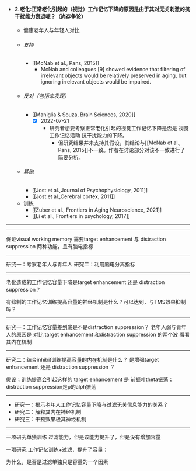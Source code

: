 - #### 2.老化:正常老化引起的（视觉）工作记忆下降的原因是由于其对无关刺激的抗干扰能力衰退呢？（尚存争论）
	- 健康老年人与年轻人对比
	- ###### 支持
		- [[McNab et al., Pans, 2015]]
			- McNab and colleagues [9] showed evidence that filtering of irrelevant objects would be relatively preserved in aging, but ignoring irrelevant objects would be impaired.
	- ###### 反对（包括未发现）
		- [[Maniglia & Souza, Brain Sciences, 2020]]
			- [x] 2022-07-21
				- 研究者想要考察正常老化引起的视觉工作记忆下降是否是 视觉工作记忆活动 抗干扰能力的下降。
					- 但研究结果并未支持其假设，其结论与[[McNab et al., Pans, 2015]]不一致。作者在讨论部分对该不一致进行了简要分析。
	- ###### 其他
		- [[Jost et al.,Journal of Psychophysiology, 2011]]
		- [[Jost et al.,Cerebral cortex, 2011]]
	- 训练
		- [[Zuber et al., Frontiers in Aging Neuroscience, 2021]]
		- [[Li et al., Frontiers in psychology, 2017]]

----

----
保证visual working memory 需要target enhancement 与  distraction suppression 两种功能，且有脑电指标

-----
研究一：考察老年人与青年人
研究二：利用脑电分离指标

----

老化造成的工作记忆容量下降是target enhancement 还是 distraction suppression？

  

有抑制的工作记忆训练提高容量的神经机制是什么？可以达到，与TMS效果抑制吗？


----
 研究一：工作记忆容量差到底是不是distraction suppression？
	 老年人弱与青年人的原因是
	对比 target enhancement  和distraction suppression 的两个波
看看其内在机制

----
研究二：结合inhibit训练提高容量的内在机制是什么？ 是增强target enhancement  还是 distraction suppression ？
 
 
 假设；训练提高会引起这样的
	 target enhancement 是 前额叶theta振荡； distraction suppression是p的alph振荡

-----


- 研究一：揭示老年人工作记忆容量下降与过滤无关信息能力的关系？
- 研究二：解释其内在神经机制
- 研究三：干预效果极其神经机制
---
一项研究单独训练 过滤能力，但是该能力提升了，但是没有增加容量

一项研究 工作记忆训练+过滤，提升了容量；

为什么，是否是过滤单独只是容量的一个因素